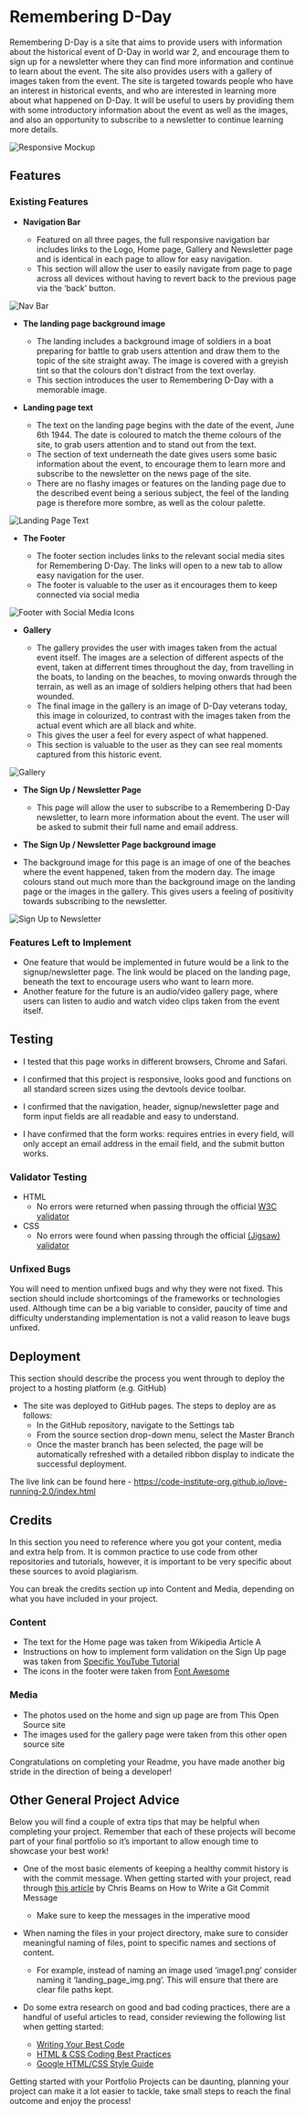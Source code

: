# Remembering D-Day

Remembering D-Day is a site that aims to provide users with information about the historical event of D-Day in world war 2, and encourage them to sign up for a newsletter where they can find more information and continue to learn about the event.
The site also provides users with a gallery of images taken from the event.
The site is targeted towards people who have an interest in historical events, and who are interested in learning more about what happened on D-Day.
It will be useful to users by providing them with some introductory information about the event as well as the images, and also an opportunity to subscribe to a newsletter to continue learning more details.

![Responsive Mockup](assets/images/responsive-screenshot.webp)

## Features 

### Existing Features

- __Navigation Bar__

  - Featured on all three pages, the full responsive navigation bar includes links to the Logo, Home page, Gallery and Newsletter page and is identical in each page to allow for easy navigation.
  - This section will allow the user to easily navigate from page to page across all devices without having to revert back to the previous page via the ‘back’ button. 

![Nav Bar](assets/images/navbar-screenshot.webp)

- __The landing page background image__

  - The landing includes a background image of soldiers in a boat preparing for battle to grab users attention and draw them to the topic of the site straight away.
  The image is covered with a greyish tint so that the colours don't distract from the text overlay.
  - This section introduces the user to Remembering D-Day with a memorable image.

- __Landing page text__

  - The text on the landing page begins with the date of the event, June 6th 1944.
  The date is coloured to match the theme colours of the site, to grab users attention and to stand out from the text.
  - The section of text underneath the date gives users some basic information about the event, to encourage them to learn more and subscribe to the newsletter on the news page of the site.
  - There are no flashy images or features on the landing page due to the described event being a serious subject, the feel of the landing page is therefore more sombre, as well as the colour palette.

![Landing Page Text](assets/images/landing-page-text.webp)

- __The Footer__ 

  - The footer section includes links to the relevant social media sites for Remembering D-Day. The links will open to a new tab to allow easy navigation for the user. 
  - The footer is valuable to the user as it encourages them to keep connected via social media

![Footer with Social Media Icons](assets/images/footer-image.webp)

- __Gallery__

  - The gallery provides the user with images taken from the actual event itself.
  The images are a selection of different aspects of the event, taken at differrent times throughout the day, from travelling in the boats, to landing on the beaches, to moving onwards through the terrain, as well as an image of soldiers helping others that had been wounded.
  - The final image in the gallery is an image of D-Day veterans today, this image in colourized, to contrast with the images taken from the actual event which are all black and white. 
  - This gives the user a feel for every aspect of what happened. 
  - This section is valuable to the user as they can see real moments captured from this historic event. 

![Gallery](assets/images/gallery-image.webp)

- __The Sign Up / Newsletter Page__

  - This page will allow the user to subscribe to a Remembering D-Day newsletter, to learn more information about the event. The user will be asked to submit their full name and email address.

- __The Sign Up / Newsletter Page background image__

- The background image for this page is an image of one of the beaches where the event happened, taken from the modern day.
The image colours stand out much more than the background image on the landing page or the images in the gallery.
This gives users a feeling of positivity towards subscribing to the newsletter.

![Sign Up to Newsletter](assets/images/signup-page-screenshot.webp)

### Features Left to Implement

- One feature that would be implemented in future would be a link to the signup/newsletter page.
The link would be placed on the landing page, beneath the text to encourage users who want to learn more.
- Another feature for the future is an audio/video gallery page, where users can listen to audio and watch video clips taken from the event itself.

## Testing

- I tested that this page works in different browsers, Chrome and Safari.

- I confirmed that this project is responsive, looks good and functions on all standard screen sizes using the devtools device toolbar.

- I confirmed that the navigation, header, signup/newsletter page and form input fields are all readable and easy to understand.

- I have confirmed that the form works: requires entries in every field, will only accept an email address in the email field, and the submit button works.

### Validator Testing 

- HTML
  - No errors were returned when passing through the official [W3C validator](https://validator.w3.org/nu/?doc=https%3A%2F%2Fcode-institute-org.github.io%2Flove-running-2.0%2Findex.html)
- CSS
  - No errors were found when passing through the official [(Jigsaw) validator](https://jigsaw.w3.org/css-validator/validator?uri=https%3A%2F%2Fvalidator.w3.org%2Fnu%2F%3Fdoc%3Dhttps%253A%252F%252Fcode-institute-org.github.io%252Flove-running-2.0%252Findex.html&profile=css3svg&usermedium=all&warning=1&vextwarning=&lang=en#css)

### Unfixed Bugs

You will need to mention unfixed bugs and why they were not fixed. This section should include shortcomings of the frameworks or technologies used. Although time can be a big variable to consider, paucity of time and difficulty understanding implementation is not a valid reason to leave bugs unfixed. 

## Deployment

This section should describe the process you went through to deploy the project to a hosting platform (e.g. GitHub) 

- The site was deployed to GitHub pages. The steps to deploy are as follows: 
  - In the GitHub repository, navigate to the Settings tab 
  - From the source section drop-down menu, select the Master Branch
  - Once the master branch has been selected, the page will be automatically refreshed with a detailed ribbon display to indicate the successful deployment. 

The live link can be found here - https://code-institute-org.github.io/love-running-2.0/index.html 


## Credits 

In this section you need to reference where you got your content, media and extra help from. It is common practice to use code from other repositories and tutorials, however, it is important to be very specific about these sources to avoid plagiarism. 

You can break the credits section up into Content and Media, depending on what you have included in your project. 

### Content 

- The text for the Home page was taken from Wikipedia Article A
- Instructions on how to implement form validation on the Sign Up page was taken from [Specific YouTube Tutorial](https://www.youtube.com/)
- The icons in the footer were taken from [Font Awesome](https://fontawesome.com/)

### Media

- The photos used on the home and sign up page are from This Open Source site
- The images used for the gallery page were taken from this other open source site


Congratulations on completing your Readme, you have made another big stride in the direction of being a developer! 

## Other General Project Advice

Below you will find a couple of extra tips that may be helpful when completing your project. Remember that each of these projects will become part of your final portfolio so it’s important to allow enough time to showcase your best work! 

- One of the most basic elements of keeping a healthy commit history is with the commit message. When getting started with your project, read through [this article](https://chris.beams.io/posts/git-commit/) by Chris Beams on How to Write  a Git Commit Message 
  - Make sure to keep the messages in the imperative mood 

- When naming the files in your project directory, make sure to consider meaningful naming of files, point to specific names and sections of content.
  - For example, instead of naming an image used ‘image1.png’ consider naming it ‘landing_page_img.png’. This will ensure that there are clear file paths kept. 

- Do some extra research on good and bad coding practices, there are a handful of useful articles to read, consider reviewing the following list when getting started:
  - [Writing Your Best Code](https://learn.shayhowe.com/html-css/writing-your-best-code/)
  - [HTML & CSS Coding Best Practices](https://medium.com/@inceptiondj.info/html-css-coding-best-practice-fadb9870a00f)
  - [Google HTML/CSS Style Guide](https://google.github.io/styleguide/htmlcssguide.html#General)

Getting started with your Portfolio Projects can be daunting, planning your project can make it a lot easier to tackle, take small steps to reach the final outcome and enjoy the process! 
